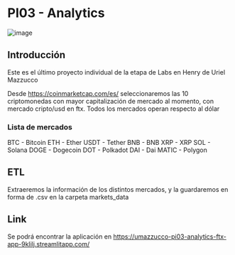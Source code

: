 # PI03 - Analytics

![image](https://help.ftx.com/hc/article_attachments/4409994973844/mceclip0.png)

## Introducción

Este es el último proyecto individual de la etapa de Labs en Henry de Uriel Mazzucco

Desde <https://coinmarketcap.com/es/> seleccionaremos las 10 criptomonedas con mayor capitalización de mercado al momento, con mercado cripto/usd en ftx. Todos los mercados operan respecto al dólar

### Lista de mercados

BTC - Bitcoin
ETH - Ether
USDT - Tether
BNB - BNB
XRP - XRP
SOL - Solana
DOGE - Dogecoin
DOT - Polkadot
DAI - Dai
MATIC - Polygon

## ETL

Extraeremos la información de los distintos mercados, y la guardaremos en forma de .csv en la carpeta markets_data

## Link

Se podrá encontrar la aplicación en <https://umazzucco-pi03-analytics-ftx-app-9klilj.streamlitapp.com/>
